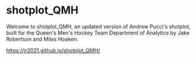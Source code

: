 # shotplot_QMH

Welcome to shotplot_QMH, an updated version of Andrew Pucci's shotplot, built for the Queen's Men's Hockey Team Department of Analytics by Jake Robertson and Miles Hoaken. 

https://jr2021.github.io/shotplot_QMH/
